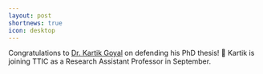 ```yaml
---
layout: post
shortnews: true
icon: desktop
---
```


Congratulations to [Dr. Kartik Goyal](https://www.cs.cmu.edu/~kartikgo/) on defending his PhD thesis! 🎉 Kartik is joining TTIC as a Research Assistant Professor in September.

